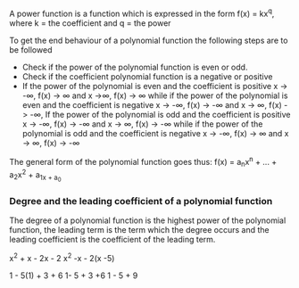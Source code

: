 A power function is a function which is expressed in the form
    f(x) = kx<sup>q</sup>, where k = the coefficient and q = the power

To get the end behaviour of a polynomial function the following steps are to be followed
- Check if the power of the polynomial function is even or odd.
- Check if the coefficient polynomial function is a negative or positive
- If the power of the polynomial is even and the coefficient is positive x -> -∞, f(x) -> ∞ and x 
 ->∞, f(x) -> ∞ while if the power of the polynomial is even and the coefficient is negative x -> -∞, f(x) -> -∞ and x -> ∞, f(x) -> -∞, If the power of the polynomial is odd and the coefficient is positive x -> -∞, f(x) -> -∞ and x -> ∞, f(x) -> -∞ while if the power of the polynomial is odd and the coefficient is negative x -> -∞, f(x) -> ∞ and x -> ∞, f(x) -> -∞ 


The general form of the polynomial function goes thus:
f(x) = a<sub>n</sub>x<sup>n</sup> + ... + a<sub>2</sub>x<sup>2</sup> + a<sub>1</sup>x + a<sub>0</sub> 

### Degree and the leading coefficient of a polynomial function

The degree of a polynomial function is the highest power of the polynomial function, the leading term is the term which the degree occurs and the leading coefficient is the coefficient of the leading term. 

x<sup>2</sup> + x - 2x - 2
x<sup>2</sup> -x - 2(x -5)

1 - 5(1) + 3 + 6
1- 5 + 3 +6
1 - 5 + 9
